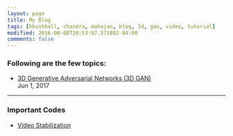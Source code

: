 ```yaml
---
layout: page
title: My Blog
tags: [khushhall, chandra, mahajan, blog, 3d, gan, video, tutorial]
modified: 2016-08-08T20:53:07.573882-04:00
comments: false
---
```


### Following are the few topics:

* [3D Generative Adversarial Networks (3D GAN)](topic/3dgan/)<br /> Jun 1, 2017
<!--* [LSTM-explained](topic/LSTM/)-->

-----

### Important Codes

* [Video Stabilization](important-codes/video-stabilization/)